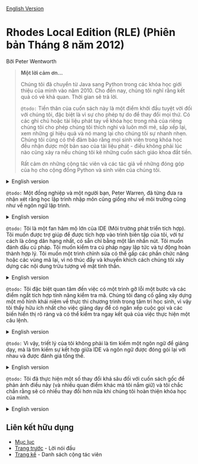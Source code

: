 [English Version](http://openbookproject.net/thinkcs/python/english3e/preface3-rle.html)

# Rhodes Local Edition (RLE) (Phiên bản Tháng 8 năm 2012)

Bởi Peter Wentworth

> **Một lời cảm ơn...**
>
> Chúng tôi đã chuyển từ Java sang Python trong các khóa học giới thiệu của mình vào năm 2010. Cho đến nay, chúng tôi nghĩ rằng kết quả có vẻ khả quan. Thời gian sẽ trả lời.
>
> `@todo:` Tiền thân của cuốn sách này là một điểm khởi đầu tuyệt vời đối với chúng tôi, đặc biệt là vì sự cho phép tự do để thay đổi mọi thứ. Có các ghi chú hoặc tài liệu phát tay về khóa học trong nhà của riêng chúng tôi cho phép chúng tôi thích nghi và luôn mới mẻ, sắp xếp lại, xem những gì hiệu quả và nó mang lại cho chúng tôi sự nhanh nhẹn. Chúng tôi cũng có thể đảm bảo rằng mọi sinh viên trong khóa học đều nhận được một bản sao của tài liệu phát - điều không phải lúc nào cũng xảy ra nếu chúng tôi kê những cuốn sách giáo khoa đắt tiền.
>
> Rất cảm ơn những cộng tác viên và các tác giả về những đóng góp của họ cho cộng đồng Python và sinh viên của chúng tôi.

<details>
  <summary>English version</summary>

  > We switched from Java to Python in our introductory courses in 2010. So far we think the results look positive. More time will tell.
  >
  > This predecessor to this book was a great starting point for us, especially because of the liberal permission to change things. Having our own in-house course notes or handouts allows us to adapt and stay fresh, rearrange, see what works, and it gives us agility. We can also ensure that every student in the course gets a copy of the handouts — something that doesn’t always happen if we prescribe costly textbooks.
  >
  > Many thanks to all the contributors and the authors for making their hard work available to the Python community and to our students.
</details>

`@todo:` Một đồng nghiệp và một người bạn, Peter Warren, đã từng đưa ra nhận xét rằng học lập trình nhập môn cũng giống như về môi trường cũng như về ngôn ngữ lập trình.

<details>
  <summary>English version</summary>

  > A colleague and friend, Peter Warren, once made the remark that learning introductory programming is as much about the environment as it is about the programming language.
</details>

`@todo:` Tôi là một fan hâm mộ lớn của IDE (Môi trường phát triển tích hợp). Tôi muốn được trợ giúp để được tích hợp vào trình biên tập của tôi, với tư cách là công dân hạng nhất, có sẵn chỉ bằng một lần nhấn nút. Tôi muốn đánh dấu cú pháp. Tôi muốn kiểm tra cú pháp ngay lập tức và tự động hoàn thành hợp lý. Tôi muốn một trình chỉnh sửa có thể gấp các phần chức năng hoặc các vùng mã lại, vì nó thúc đẩy và khuyến khích cách chúng tôi xây dựng các nội dung trừu tượng về mặt tinh thần.

<details>
  <summary>English version</summary>

  > I’m a big fan of IDEs (Integrated Development Environments). I want help to be integrated into my editor, as a first-class citizen, available at the press of a button. I want syntax highlighting. I want immediate syntax checking, and sensible autocompletion. I’d like an editor that can fold function bodies or regions of code away, because it promotes and encourages how we build mental abstractions.
</details>

`@todo:` Tôi đặc biệt quan tâm đến việc có một trình gỡ lỗi một bước và các điểm ngắt tích hợp tính năng kiểm tra mã. Chúng tôi đang cố gắng xây dựng một mô hình khái niệm về thực thi chương trình trong tâm trí học sinh, vì vậy tôi thấy hữu ích nhất cho việc giảng dạy để có ngăn xếp cuộc gọi và các biến hiển thị rõ ràng và có thể kiểm tra ngay kết quả của việc thực hiện một câu lệnh.

<details>
  <summary>English version</summary>

  > I’m especially keen on having a single-stepping debugger and breakpoints with code inspection built in. We’re trying to build a conceptual model of program execution in the student’s mind, so I find most helpful for teaching to have the call stack and variables explicitly visible, and to be able to immediately inspect the result of executing a statement.
</details>

`@todo:` Vì vậy, triết lý của tôi không phải là tìm kiếm một ngôn ngữ để giảng dạy, mà là tìm kiếm sự kết hợp giữa IDE và ngôn ngữ được đóng gói lại với nhau và được đánh giá tổng thể.

<details>
  <summary>English version</summary>

  > My philosophy, then, is not to look for a language to teach, but to look for a combination of IDE and language that are packaged together, and evaluated as a whole.
</details>

`@todo:` Tôi đã thực hiện một số thay đổi khá sâu đối với cuốn sách gốc để phản ánh điều này (và nhiều quan điểm khác mà tôi nắm giữ) và tôi chắc chắn rằng sẽ có nhiều thay đổi hơn nữa khi chúng tôi hoàn thiện khóa học của mình.

<details>
  <summary>English version</summary>

  > I’ve made some quite deep changes to the original book to reflect this (and various other opinionated views that I hold), and I have no doubt that more changes will follow as we mature our course.
</details>

## Liên kết hữu dụng
- [Mục lục](README.md)
- [Trang trước](preface.md) - Lời nói đầu
- [Trang kế](contrib.md) - Danh sách cộng tác viên
